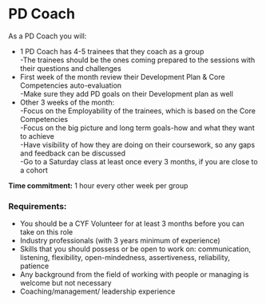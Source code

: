 # PD Coach

As a PD Coach you will:

* 1 PD Coach has 4-5 trainees that they coach as a group\
  &#x20;      \-The trainees should be the ones coming prepared to the sessions with their questions and challenges
* First week of the month review their Development Plan & Core Competencies auto-evaluation\
  &#x20;       \-Make sure they add PD goals on their Development plan as well
* Other 3 weeks of the month:\
  &#x20;       \-Focus on the Employability of the trainees, which is based on the Core Competencies\
  &#x20;       \-Focus on the big picture and long term goals-how and what they want to achieve\
  &#x20;       \-Have visibility of how they are doing on their coursework, so any gaps and feedback can be discussed\
  &#x20;       \-Go to a Saturday class at least once every 3 months, if you are close to a cohort

**Time commitment:** 1 hour every other week per group

### Requirements:&#x20;

* You should be a CYF Volunteer for at least 3 months before you can take on this role
* Industry professionals (with 3 years minimum of experience)&#x20;
* Skills that you should possess or be open to work on: communication, listening, flexibility, open-mindedness, assertiveness, reliability, patience
* Any background from the field of working with people or managing is welcome but not necessary
* Coaching/management/ leadership experience
